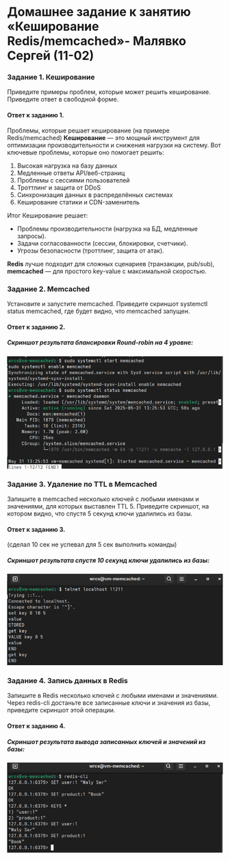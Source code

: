 # Домашнее задание к занятию «Кеширование Redis/memcached»- Малявко Сергей (11-02)

### Задание 1. Кеширование

Приведите примеры проблем, которые может решить кеширование.
Приведите ответ в свободной форме.

#### Ответ к заданию 1.

Проблемы, которые решает кеширование (на примере Redis/memcached)
**Кеширование** — это мощный инструмент для оптимизации производительности и снижения нагрузки на систему. Вот ключевые проблемы, которые оно помогает решить:

1. Высокая нагрузка на базу данных
2. Медленные ответы API/веб-страниц
3. Проблемы с сессиями пользователей
4. Троттлинг и защита от DDoS
5. Синхронизация данных в распределённых системах
6. Кеширование статики и CDN-заменитель

Итог
Кеширование решает:
- Проблемы производительности (нагрузка на БД, медленные запросы).
- Задачи согласованности (сессии, блокировки, счетчики).
- Угрозы безопасности (троттлинг, защита от атак).

**Redis** лучше подходит для сложных сценариев (транзакции, pub/sub), **memcached** — для простого key-value с максимальной скоростью.

### Задание 2. Memcached

Установите и запустите memcached.
Приведите скриншот systemctl status memcached, где будет видно, что memcached запущен.

#### Ответ к заданию 2.
##### Скриншот результата блансировки Round-robin на 4 уровне:
![Скриншот результата команды systemctl status memcached рис. 1](images/mc-2.png)

### Задание 3. Удаление по TTL в Memcached

Запишите в memcached несколько ключей с любыми именами и значениями, для которых выставлен TTL 5.
Приведите скриншот, на котором видно, что спустя 5 секунд ключи удалились из базы.

#### Ответ к заданию 3.
(сделал 10 сек не успевал для 5 сек выполнить команды)

##### Скриншот результата спустя 10 секунд ключи удалились из базы:
![Скриншот рис. 2](images/mc-3.png)

### Задание 4. Запись данных в Redis

Запишите в Redis несколько ключей с любыми именами и значениями.
Через redis-cli достаньте все записанные ключи и значения из базы, приведите скриншот этой операции.

#### Ответ к заданию 4.

##### Скриншот результата вывода записанных ключей и значений из базы:
![Скриншот рис. 2](images/mc-4.png)
